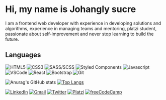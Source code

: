 # Hi, my name is Johangly sucre

I am a frontend web developer with experience in developing solutions and algorithms, experience in managing teams and mentoring, platzi student, passionate about self-improvement and never stop learning to build the future.

## Languages

<!-- https://img.shields.io/badge/-HTML5-%23E34F26.svg?&style=for-the-badge&logo=HTML5&logoColor=white -->
<p>
  <img alt="HTML5" src="https://img.shields.io/badge/-HTML5-%23E34F26.svg?&style=for-the-badge&logo=HTML5&logoColor=white" />
  <img alt="CSS3" src="https://img.shields.io/badge/-CSS3-1572B6?style=flat-square&logo=css3&logoColor=white" />
  <img alt="SASS/SCSS" src="https://img.shields.io/badge/-SASS/SCSS-CC6699?style=flat-square&logo=sass&logoColor=white" />
  <img alt="Styled Components" src="https://img.shields.io/badge/-Styled_Components-db7092?style=flat-square&logo=styled-components&logoColor=white" />
  <img alt="Javascript" src="https://img.shields.io/badge/-JavaScript-F7DF1E?style=flat-square&logo=javascript&logoColor=black" />
  <img alt="VSCode" src="https://img.shields.io/badge/-Visual_Studio_Code-0078D7?style=flat-square&logo=visual%20studio%20code&logoColor=white" />
<!--   <img alt="Webpack" src="https://img.shields.io/badge/-Webpack-8DD6F9?style=flat-square&logo=webpack&logoColor=white" /> -->
<!--   <img alt="Nodejs" src="https://camo.githubusercontent.com/16c921bc8fbac9756892f9344acbe27a5be09b60671d9db1fc8a6cb33b5cccd6/68747470733a2f2f696d672e736869656c64732e696f2f62616467652f2d4e6f64652e6a732d3343383733413f7374796c653d666c6174266c6f676f3d4e6f64652e6a73266c6f676f436f6c6f723d7768697465" /> -->
  <img alt="React" src="https://img.shields.io/badge/-React-45b8d8?style=flat-square&logo=react&logoColor=white" />
<!--   <img alt="React Router" src="https://img.shields.io/badge/-React_Router-CA4245?style=flat-square&logo=react-router&logoColor=white" /> -->
<!--   <img alt="Redux" src="https://img.shields.io/badge/-Redux-764ABC?style=flat-square&logo=redux&logoColor=white" /> -->
  <img alt="Bootstrap" src="https://camo.githubusercontent.com/8eafdb7fe433a779fb880211285174214c7905cdd2890f8f4abc77373601aba6/68747470733a2f2f696d672e736869656c64732e696f2f62616467652f2d426f6f7473747261702d3536334437433f7374796c653d666c6174266c6f676f3d626f6f747374726170266c6f676f436f6c6f723d7768697465" />
<!--   <img alt="Postman" src="https://img.shields.io/badge/-Postman-FF6C37?style=flat-square&logo=postman&logoColor=white" /> -->
<!--   <img alt="MySQL" src="https://img.shields.io/badge/MySQL-00000F?style=for-the-badge&logo=mysql&logoColor=white" width="81px" height="20px"/> -->
<!--   <img alt="MongoDB" src="https://img.shields.io/badge/MongoDB-4EA94B?style=for-the-badge&logo=mongodb&logoColor=white" width="81px" height="20px"/> -->
<!--   <img alt="Postgres" src="https://img.shields.io/badge/PostgreSQL-316192?style=for-the-badge&logo=postgresql&logoColor=white" width="81px" height="20px"/> -->
<!--   <img alt="SQLite" src="https://img.shields.io/badge/SQLite-07405E?style=for-the-badge&logo=sqlite&logoColor=white" width="81px" height="20px"/> -->
<!--   <img alt="Sequelize" src="https://img.shields.io/badge/sequelize-323330?style=for-the-badge&logo=sequelize&logoColor=blue" width="81px" height="20px"/> -->
  <img alt="Git" src="https://img.shields.io/badge/-Git-F05032?style=flat-square&logo=git&logoColor=white" />
<!--   <img alt="Npm" src="https://img.shields.io/badge/-NPM-CB3837?style=flat-square&logo=npm&logoColor=white" /> -->
<!--   <img alt="Vercel" src="https://img.shields.io/badge/-Vercel-000000?style=flat-square&logo=vercel&logoColor=white" /> -->
<!--   <img alt="Heroku" src="https://img.shields.io/badge/Heroku-430098?style=for-the-badge&logo=heroku&logoColor=white" width="81px" height="20px"/> -->
</p>

![Anurag's GitHub stats](https://github-readme-stats.vercel.app/api?username=johangly&show_icons=true)
[![Top Langs](https://github-readme-stats.vercel.app/api/top-langs/?username=johangly&layout=compact)](https://github.com/johangly/github-readme-stats)

<p>
  <a href="https://www.linkedin.com/in/johangly-sucre/" target="_blank"><img alt="LinkedIn" src="https://img.shields.io/badge/-Linkedin-%230077B5.svg?&style=for-the-badge&logo=linkedin&logoColor=white" /></a>
  <a href="johanglyfabiansucre@gmail.com" target="_blank"><img alt="Gmail" src="https://img.shields.io/badge/-Gmail-EA4335?style=for-the-badge&logo=gmail&logoColor=white" /></a>
  <a href="https://twitter.com/Suhangly" target="_blank"><img alt="Twitter" src="https://img.shields.io/badge/-twitter-%2300acee.svg?&style=for-the-badge&logo=twitter&logoColor=white" /></a>
  <a href="https://platzi.com/p/johanglysucre/" target="_blank"><img alt="Platzi" src="https://img.shields.io/badge/-platzi-%23273b47.svg?&style=for-the-badge&logo=platzi&logoColor=98ca3f" /></a>
  <a href="https://www.freecodecamp.org/espanol/johangly_sucre" target="_blank"><img alt="freeCodeCamp" src="https://img.shields.io/badge/-freeCodeCamp-%23333333.svg?&style=for-the-badge&logo=freeCodeCamp&logoColor=white" /></a>
</p>
